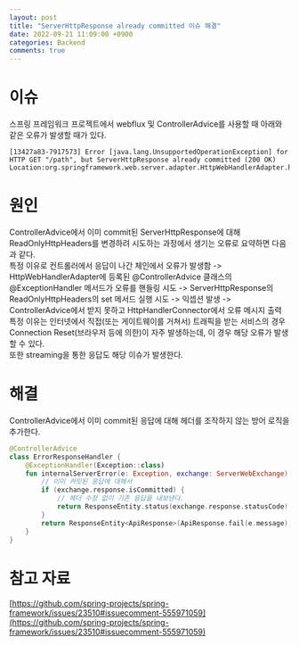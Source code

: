 ```yaml
---
layout: post
title: "ServerHttpResponse already committed 이슈 해결"
date: 2022-09-21 11:09:00 +0900
categories: Backend
comments: true
---
```

# 이슈

스프링 프레임워크 프로젝트에서 webflux 및 ControllerAdvice를 사용할 때 아래와 같은 오류가 발생할 때가 있다.
```log
[13427a83-7917573] Error [java.lang.UnsupportedOperationException] for HTTP GET "/path", but ServerHttpResponse already committed (200 OK)
Location:org.springframework.web.server.adapter.HttpWebHandlerAdapter.handleUnresolvedError():308
```  

# 원인
ControllerAdvice에서 이미 commit된 ServerHttpResponse에 대해 ReadOnlyHttpHeaders를 변경하려 시도하는 과정에서 생기는 오류로 요약하면 다음과 같다.  
특정 이유로 컨트롤러에서 응답이 나간 체인에서 오류가 발생함 -> HttpWebHandlerAdapter에 등록된 @ControllerAdvice 클래스의 @ExceptionHandler 메서드가 오류를 핸들링 시도 -> ServerHttpResponse의 ReadOnlyHttpHeaders의 set 메서드 실행 시도 -> 익셉션 발생 -> ControllerAdvice에서 받지 못하고 HttpHandlerConnector에서 오류 메시지 출력  
특정 이유는 인터넷에서 직접(또는 게이트웨이를 거쳐서) 트래픽을 받는 서비스의 경우 Connection Reset(브라우저 등에 의한)이 자주 발생하는데, 이 경우 해당 오류가 발생할 수 있다.  
또한 streaming을 통한 응답도 해당 이슈가 발생한다.  

# 해결
ControllerAdvice에서 이미 commit된 응답에 대해 헤더를 조작하지 않는 방어 로직을 추가한다.  
```kotlin
@ControllerAdvice
class ErrorResponseHandler {
    @ExceptionHandler(Exception::class)
    fun internalServerError(e: Exception, exchange: ServerWebExchange): ResponseEntity<ApiResponse> {
        // 이미 커밋된 응답에 대해서
        if (exchange.response.isCommitted) {
            // 헤더 수정 없이 기존 응답을 내보낸다.
            return ResponseEntity.status(exchange.response.statusCode!!).build()
        }
        return ResponseEntity<ApiResponse>(ApiResponse.fail(e.message), INTERNAL_SERVER_ERROR)
    }
}
```  

# 참고 자료
[https://github.com/spring-projects/spring-framework/issues/23510#issuecomment-555971059](https://github.com/spring-projects/spring-framework/issues/23510#issuecomment-555971059)